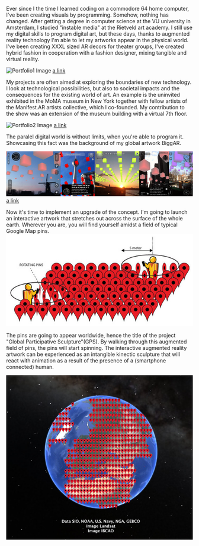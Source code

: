 Ever since I the time I learned coding on a commodore 64 home computer, I've been creating visuals by programming. Somehow, nothing has changed. After getting a degree in computer science at the VU university in Amsterdam, I studied "instable media" at the Rietveld art academy. I still use my digital skills to program digital art, but these days, thanks to augmented reality technology I'm able to let my artworks appear in the physical world. I've been creating XXXL sized AR decors for theater groups, I've created hybrid fashion in cooperation with a fashion designer, mixing tangible and virtual reality.

![Portfolio1 Image](http://augmentnl.com/wp-content/uploads/2013/02/ardress5.jpg "Portfolio1 Image")
[a link](augmentNL.com/hyperfabric)

My projects are often aimed at exploring the boundaries of new technology. I look at technological possibilities, but also to societal impacts and the consequences for the existing world of art. An example is the uninvited exhibited in the MoMA museum in New York together with fellow artists of the Manifest.AR artists collective, which I co-founded. My contribution to the show was an extension of the museum building with a virtual 7th floor. 

![Portfolio2 Image](http://sndrv.com/moma/WeARinMoMA.jpg?raw=true "Portfolio2 Image")
[a link](sndrv.com/moma)

The paralel digital world is without limits, when you're able to program it. Showcasing this fact was the background of my global artwork BiggAR. 

![Portfolio3 Image](../project_images/Biggar-everywhere.jpg?raw=true "Portfolio3 Image")
[a link](sndrv.com/biggar)

Now it's time to implement an upgrade of the concept. I'm going to launch an interactive artwork that stretches out across the surface of the whole earth. Wherever you are, you will find yourself amidst a field of typical Google Map pins. 
![Sketch2 Image](../project_images/sketch.jpg?raw=true "Sketch2 Image")

The pins are going to appear worldwide, hence the title of the project "Global Participative Sculpture"(GPS). By walking through this augmented field of pins, the pins will start spinning.
The interactive augmented reality artwork can be experienced as an intangible kinectic sculpture that will react with animation as a result of the presence of a (smartphone connected) human.

![Sketch1 Image](../project_images/globe-pins.jpg?raw=true "Sketch1 Image")


